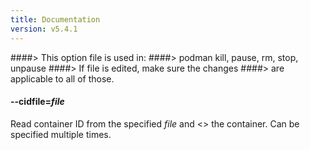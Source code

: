 ```yaml
---
title: Documentation
version: v5.4.1
---
```


####> This option file is used in:
####>   podman kill, pause, rm, stop, unpause
####> If file is edited, make sure the changes
####> are applicable to all of those.
#### **--cidfile**=*file*

Read container ID from the specified *file* and <<subcommand>> the container.
Can be specified multiple times.
